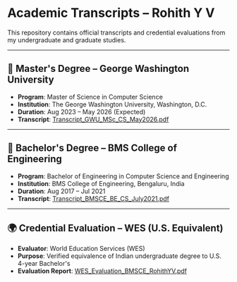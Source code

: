 # Academic Transcripts – Rohith Y V

This repository contains official transcripts and credential evaluations from my undergraduate and graduate studies.

---

## 📘 Master's Degree – George Washington University
- **Program**: Master of Science in Computer Science
- **Institution**: The George Washington University, Washington, D.C.
- **Duration**: Aug 2023 – May 2026 (Expected)
- **Transcript**: [Transcript_GWU_MSc_CS_May2026.pdf](./Transcript_GWU_MSc_CS_May2026.pdf)

---

## 📗 Bachelor's Degree – BMS College of Engineering
- **Program**: Bachelor of Engineering in Computer Science and Engineering
- **Institution**: BMS College of Engineering, Bengaluru, India
- **Duration**: Aug 2017 – Jul 2021
- **Transcript**: [Transcript_BMSCE_BE_CS_July2021.pdf](./Transcript_BMSCE_BE_CS_July2021.pdf)

---

## 🌍 Credential Evaluation – WES (U.S. Equivalent)
- **Evaluator**: World Education Services (WES)
- **Purpose**: Verified equivalence of Indian undergraduate degree to U.S. 4-year Bachelor's
- **Evaluation Report**: [WES_Evaluation_BMSCE_RohithYV.pdf](./WES_Evaluation_BMSCE_RohithYV.pdf)
